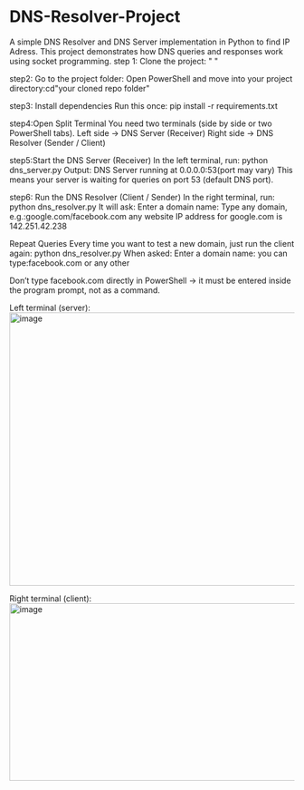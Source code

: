 # DNS-Resolver-Project
A simple DNS Resolver and DNS Server implementation in Python to find IP Adress. This project demonstrates how DNS queries and responses work using socket programming.
step 1: Clone the project: " "

step2: Go to the project folder:
Open PowerShell and move into your project directory:cd"your cloned repo folder"

step3: Install dependencies
Run this once: pip install -r requirements.txt

step4:Open Split Terminal
You need two terminals (side by side or two PowerShell tabs).
Left side → DNS Server (Receiver)
Right side → DNS Resolver (Sender / Client)

 step5:Start the DNS Server (Receiver)
In the left terminal, run: python dns_server.py
Output: DNS Server running at 0.0.0.0:53(port may vary)
This means your server is waiting for queries on port 53 (default DNS port).

step6: Run the DNS Resolver (Client / Sender)
In the right terminal, run: python dns_resolver.py
It will ask: Enter a domain name:
Type any domain, e.g.:google.com/facebook.com any website
IP address for google.com is 142.251.42.238

Repeat Queries
Every time you want to test a new domain, just run the client again: python dns_resolver.py
When asked: Enter a domain name:
you can type:facebook.com or any other

Don’t type facebook.com directly in PowerShell → it must be entered inside the program prompt, not as a command.


Left terminal (server):
<img width="1455" height="482" alt="image" src="https://github.com/user-attachments/assets/3e0a5b97-586d-4462-a229-0a02d7dd057c" />


Right terminal (client):
<img width="1446" height="313" alt="image" src="https://github.com/user-attachments/assets/8603459e-358e-4d19-aa0a-5defcedb782b" />


